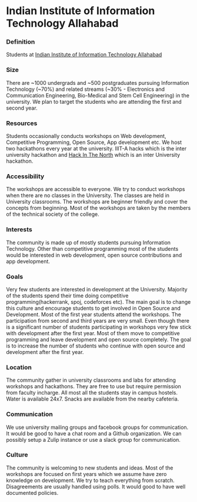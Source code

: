 # Indian Institute of Information Technology Allahabad

### Definition
Students at [Indian Institute of Information Technology Allahabad](http://iiita.ac.in/)

### Size

There are ~1000 undergrads and ~500 postgraduates pursuing Information Technology (~70%) and related streams (~30% - Electronics and Communication Engineering, Bio-Medical and Stem Cell Engineering) in the university. We plan to target the students who are attending the first and second year.

### Resources

Students occasionally conducts workshops on Web development, Competitive Programming, Open Source, App development etc. We host two hackathons every year at the university. IIIT-A hacks which is the inter university hackathon and [Hack In The North](http://www.hackinthenorth.com/) which is an inter University hackathon. 

### Accessibility
The workshops are accessible to everyone. We try to conduct workshops when there are no classes in the University. 
The classes are held in University classrooms. The workshops are beginner friendly and cover the concepts from beginning. Most of the workshops are taken by the members of the technical society of the college. 

### Interests
The community is made up of mostly students pursuing Information Technology. Other than competitive programming most of the students would be interested in web development, open source contributions and app development.

### Goals
Very few students are interested in development at the University. Majority of the students spend their time doing competitive programming(hackerrank, spoj, codeforces etc). The main goal is to change this culture and encourage students to get involved in Open Source and Development. Most of the first year students attend the workshops. The participation from second and third years are very small. Even though there is a significant number of students participating in workshops very few stick with development after the first year. Most of them move to competitive programming and leave development and open source completely. The goal is to increase the number of students who continue with open source and development after the first year.

### Location
The community gather in university classrooms and labs for attending workshops and hackathons. They are free to use but require permission from faculty incharge. All most all the students stay in campus hostels. Water is available 24x7. Snacks are available from the nearby cafeteria.
	
### Communication
We use university mailing groups and facebook groups for communication. It would be good to have a chat room and a Github organization. We can possibly setup a Zulip instance or use a slack group for communication.

### Culture
 The community is welcoming to new students and ideas. Most of the workshops are focused on first years which we assume have zero knowledge on development. We try to teach everything from scratch. Disagreements are usually handled using polls. It would good to have well documented policies.